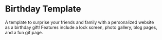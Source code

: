 # Birthday Template
A template to surprise your friends and family with a personalized website as a birthday gift! Features include a lock screen, photo gallery, blog pages, and a fun gif page. 
